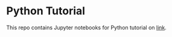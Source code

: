 # Python Tutorial
This repo contains Jupyter notebooks for Python tutorial on [link](https://docs.python.org/3/tutorial/index.html).
